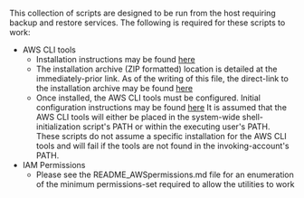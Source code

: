 This collection of scripts are designed to be run from the host requiring backup and restore services. The following is required for these scripts to work:

- AWS CLI tools
  - Installation instructions may be found [here](http://docs.aws.amazon.com/cli/latest/userguide/installing.html)
  - The installation archive (ZIP formatted) location is detailed at the immediately-prior link. As of the writing of this file, the direct-link to the installation archive may be found [here](https://s3.amazonaws.com/aws-cli/awscli-bundle.zip)
  - Once installed, the AWS CLI tools must be configured. Initial configuration instructions may be found [here](http://docs.aws.amazon.com/cli/latest/userguide/cli-chap-getting-started.html)
It is assumed that the AWS CLI tools will either be placed in the system-wide shell-initialization script's PATH or within the executing user's PATH. These scripts do not assume a specific installation for the AWS CLI tools and will fail if the tools are not found in the invoking-account's PATH.
- IAM Permissions
  - Please see the README_AWSpermissions.md file for an enumeration of the minimum permissions-set required to allow the utilities to work
